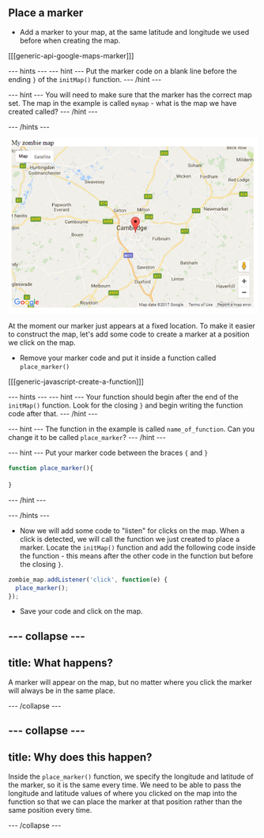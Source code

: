 ## Place a marker

+ Add a marker to your map, at the same latitude and longitude we used before when creating the map.

[[[generic-api-google-maps-marker]]]

--- hints ---
--- hint ---
Put the marker code on a blank line before the ending `}` of the `initMap()` function.
--- /hint ---

--- hint ---
You will need to make sure that the marker has the correct map set. The map in the example is called `mymap` - what is the map we have created called?
--- /hint ---

--- /hints ---

![Cambridge with a marker on it](images/cambridge-marker.png)

At the moment our marker just appears at a fixed location. To make it easier to construct the map, let's add some code to create a marker at a position we click on the map.

+ Remove your marker code and put it inside a function called `place_marker()`

[[[generic-javascript-create-a-function]]]

--- hints ---
--- hint ---
Your function should begin after the end of the `initMap()` function. Look for the closing `}` and begin writing the function code after that.
--- /hint ---

--- hint ---
The function in the example is called `name_of_function`. Can you change it to be called `place_marker`?
--- /hint ---

--- hint ---
Put your marker code between the braces `{` and `}`
```javascript
function place_marker(){

}
```
--- /hint ---

--- /hints ---

+ Now we will add some code to "listen" for clicks on the map. When a click is detected, we will call the function we just created to place a marker. Locate the `initMap()` function and add the following code inside the function - this means after the other code in the function but before the closing `}`.

```javascript
zombie_map.addListener('click', function(e) {
  place_marker();
});
```

+ Save your code and click on the map.

--- collapse ---
---
title: What happens?
---

A marker will appear on the map, but no matter where you click the marker will always be in the same place.

--- /collapse ---

--- collapse ---
---
title: Why does this happen?
---

Inside the `place_marker()` function, we specify the longitude and latitude of the marker, so it is the same every time. We need to be able to pass the longitude and latitude values of where you clicked on the map into the function so that we can place the marker at that position rather than the same position every time.

--- /collapse ---
